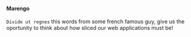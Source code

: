 #### Marengo
`Divide ut regnes` this words from some french famous guy, give us the oportunity to think about how sliced our web applications must be!
